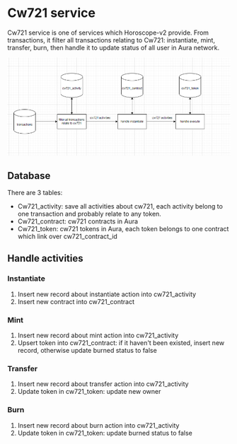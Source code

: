# Cw721 service

Cw721 service is one of services which Horoscope-v2 provide. From transactions, it filter all transactions relating to Cw721: instantiate, mint, transfer, burn, then handle it to update status of all user in Aura network.

![image](../../../docs/images/cw721.png)

## Database

There are 3 tables:

- Cw721_activity: save all activities about cw721, each activity belong to one transaction and probably relate to any token.
- Cw721_contract: cw721 contracts in Aura
- Cw721_token: cw721 tokens in Aura, each token belongs to one contract which link over cw721_contract_id

## Handle activities

### Instantiate
1. Insert new record about instantiate action into cw721_activity
2. Insert new contract into cw721_contract

### Mint
1. Insert new record about mint action into cw721_activity
2. Upsert token into cw721_contract: if it haven't been existed, insert new record, otherwise update burned status to false

### Transfer
1. Insert new record about transfer action into cw721_activity
2. Update token in cw721_token: update new owner

### Burn
1. Insert new record about burn action into cw721_activity
2. Update token in cw721_token: update burned status to false
